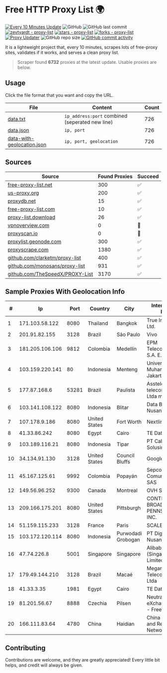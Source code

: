 
# Free HTTP Proxy List 🌍

[![Every 10 Minutes Update](https://github.com/mertguvencli/http-proxy-list/actions/workflows/main.yml/badge.svg?branch=main)](https://github.com/mertguvencli/http-proxy-list/actions/workflows/main.yml)
![GitHub](https://img.shields.io/github/license/mertguvencli/http-proxy-list)
![GitHub last commit](https://img.shields.io/github/last-commit/mertguvencli/http-proxy-list)
[![zevtyardt - proxy-list](https://img.shields.io/static/v1?label=zevtyardt&message=proxy-list&color=blue&logo=github)](https://github.com/zevtyardt/proxy-list "Go to GitHub repo")
[![stars - proxy-list](https://img.shields.io/github/stars/zevtyardt/proxy-list?style=social)](https://github.com/zevtyardt/proxy-list)
[![forks - proxy-list](https://img.shields.io/github/forks/zevtyardt/proxy-list?style=social)](https://github.com/zevtyardt/proxy-list)
[![Proxy Updater](https://github.com/zevtyardt/proxy-list/workflows/Proxy%20Updater/badge.svg)](https://github.com/zevtyardt/proxy-list/actions?query=workflow:"Proxy+Updater")
![GitHub repo size](https://img.shields.io/github/repo-size/zevtyardt/proxy-list)
[![GitHub commit activity](https://img.shields.io/github/commit-activity/m/zevtyardt/proxy-list?logo=commits)](https://github.com/zevtyardt/proxy-list/commits/main)

It is a lightweight project that, every 10 minutes, scrapes lots of free-proxy sites, validates if it works, and serves a clean proxy list.

> Scraper found **6732** proxies at the latest update. Usable proxies are below.

## Usage

Click the file format that you want and copy the URL.

|File|Content|Count|
|----|-------|-----|
|[data.txt](https://raw.githubusercontent.com/mertguvencli/http-proxy-list/main/proxy-list/data.txt)|`ip_address:port` combined (seperated new line)|726|
|[data.json](https://raw.githubusercontent.com/mertguvencli/http-proxy-list/main/proxy-list/data.json)|`ip, port`|726|
|[data-with-geolocation.json](https://raw.githubusercontent.com/mertguvencli/http-proxy-list/main/proxy-list/data-with-geolocation.json)|`ip, port, geolocation`|726|

## Sources

|Source|Found Proxies|Succeed|
|------|-------------|-------|
|[free-proxy-list.net](https://free-proxy-list.net)|300|✅|
|[us-proxy.org](https://www.us-proxy.org)|200|✅|
|[proxydb.net](http://proxydb.net)|15|✅|
|[free-proxy-list.com](https://free-proxy-list.com/?page=&port=&type%5B%5D=http&type%5B%5D=https&up_time=0&search=Search)|10|✅|
|[proxy-list.download](https://www.proxy-list.download/HTTP)|26|✅|
|[vpnoverview.com](https://vpnoverview.com/privacy/anonymous-browsing/free-proxy-servers)|0|🚫|
|[proxyscan.io](https://www.proxyscan.io)|0|🚫|
|[proxylist.geonode.com](https://proxylist.geonode.com/api/proxy-list?limit=300&page=1&sort_by=lastChecked&sort_type=desc&protocols=http,https)|300|✅|
|[proxyscrape.com](https://api.proxyscrape.com/v2/?request=displayproxies&protocol=http&timeout=10000&country=all&ssl=all&anonymity=all)|1380|✅|
|[github.com/clarketm/proxy-list](https://raw.githubusercontent.com/clarketm/proxy-list/master/proxy-list-raw.txt)|400|✅|
|[github.com/monosans/proxy-list](https://raw.githubusercontent.com/monosans/proxy-list/main/proxies/http.txt)|931|✅|
|[github.com/TheSpeedX/PROXY-List](https://raw.githubusercontent.com/TheSpeedX/PROXY-List/master/http.txt)|3170|✅|


## Sample Proxies With Geolocation Info

|#|Ip|Port|Country|City|Internet Service Provider|
|-|--|----|-------|----|-------------------------|
|1|171.103.58.122|8080|Thailand|Bangkok|True Internet Co., Ltd.|
|2|201.91.82.155|3128|Brazil|São Paulo|Vivo|
|3|181.205.106.106|9812|Colombia|Medellín|EPM Telecomunicaciones S.A. E.S.P.|
|4|103.159.220.141|80|Indonesia|Menteng|Universitas Muhammadiyah Jakarta|
|5|177.87.168.6|53281|Brazil|Paulista|Asstelecom telecomunicação Ltda me|
|6|103.141.108.122|8080|Indonesia|Blitar|Data Buana Nusantara|
|7|107.178.9.186|8080|United States|Fort Worth|Nextlink Broadband|
|8|41.33.86.242|8080|Egypt|Cairo|TE Data|
|9|103.189.116.21|8080|Indonesia|Tipar|PT Callysta Total Solusindo|
|10|34.134.91.130|3128|United States|Council Bluffs|Google LLC|
|11|45.167.125.61|9992|Colombia|Popayán|Sepcom Comunicaciones SAS|
|12|149.56.96.252|9300|Canada|Montreal|OVH SAS|
|13|209.166.175.201|8080|United States|Pittsburgh|CONTINENTAL BROADBAND PENNSYLVANIA, INC.|
|14|51.159.115.233|3128|France|Paris|SCALEWAY|
|15|103.172.120.114|8080|Indonesia|Purwodadi Grobogan|PT Digital Akses Nusantara|
|16|47.74.226.8|5001|Singapore|Singapore|Alibaba Cloud (Singapore) Private Limited|
|17|179.49.144.210|3128|Brazil|Macaé|Meganet Telecomumicacoes Ltda|
|18|41.33.3.35|1981|Egypt|Cairo|TE Data|
|19|81.201.56.67|8888|Czechia|Pilsen|Neutral Free eXchange members - FreeTel alternate|
|20|166.111.83.64|4780|China|Haidian|China Education and Research Network Center|



## Contributing

Contributions are welcome, and they are greatly appreciated! Every
little bit helps, and credit will always be given.

